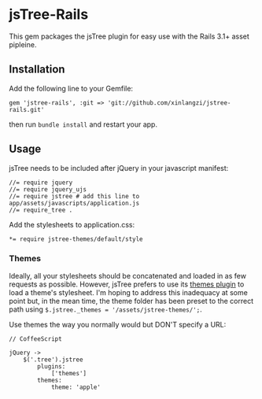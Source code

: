 # jsTree-Rails

This gem packages the jsTree plugin for easy use with the Rails 3.1+ asset pipleine.

## Installation

Add the following line to your Gemfile:

    gem 'jstree-rails', :git => 'git://github.com/xinlangzi/jstree-rails.git'

then run `bundle install` and restart your app.

## Usage

jsTree needs to be included after jQuery in your javascript manifest:

    //= require jquery
    //= require jquery_ujs
    //= require jstree # add this line to app/assets/javascripts/application.js
    //= require_tree .


Add the stylesheets to application.css:

    *= require jstree-themes/default/style

### Themes

Ideally, all your stylesheets should be concatenated and loaded in as few requests as possible. However, jsTree prefers to use its [themes plugin](http://www.jstree.com/documentation/themes) to load a theme's stylesheet. I'm hoping to address this inadequacy at some point but, in the mean time, the theme folder has been preset to the correct path using `$.jstree._themes = '/assets/jstree-themes/';`.

Use themes the way you normally would but DON'T specify a URL:

    // CoffeeScript

    jQuery ->
        $('.tree').jstree
            plugins:
                ['themes']
            themes:
                theme: 'apple'
